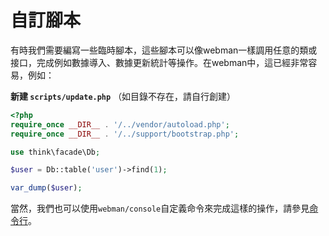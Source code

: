 # 自訂腳本

有時我們需要編寫一些臨時腳本，這些腳本可以像webman一樣調用任意的類或接口，完成例如數據導入、數據更新統計等操作。在webman中，這已經非常容易，例如：

**新建 `scripts/update.php`** （如目錄不存在，請自行創建）
```php
<?php
require_once __DIR__ . '/../vendor/autoload.php';
require_once __DIR__ . '/../support/bootstrap.php';

use think\facade\Db;

$user = Db::table('user')->find(1);

var_dump($user);
```

當然，我們也可以使用`webman/console`自定義命令來完成這樣的操作，請參見[命令行](../plugin/console.md)。